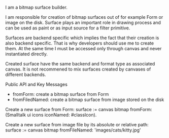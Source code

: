 I am a bitmap surface builder.

I am responsible for creation of bitmap surfaces out of for example Form or image on the disk. Surface plays an important role in drawing process and can be used as paint or as input source for a filter primitive.

Surfaces are backend specific which implies the fact that their creation is also backend specific. That is why developers should use me to create them. At the same time I must be accessed only through canvas and never instantiated directly.

Created surface have the same backend and format type as associated canvas. It is not recommened to mix surfaces created by canvases of different backends.

Public API and Key Messages

- fromForm: create a bitmap surface from Form
- fromFiledNamed: create a bitmap surface from image stored on the disk

Create a new surface from Form:
surface := canvas bitmap fromForm: (Smalltalk ui icons iconNamed: #classIcon).

Create a new surface from image file by its absolute or relative path:
surface := canvas bitmap fromFileNamed: 'images/cats/kitty.jpg'